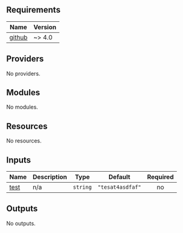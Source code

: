 <!-- BEGIN_TF_DOCS -->
## Requirements

| Name | Version |
|------|---------|
| <a name="requirement_github"></a> [github](#requirement\_github) | ~> 4.0 |

## Providers

No providers.

## Modules

No modules.

## Resources

No resources.

## Inputs

| Name | Description | Type | Default | Required |
|------|-------------|------|---------|:--------:|
| <a name="input_test"></a> [test](#input\_test) | n/a | `string` | `"tesat4asdfaf"` | no |

## Outputs

No outputs.
<!-- END_TF_DOCS -->